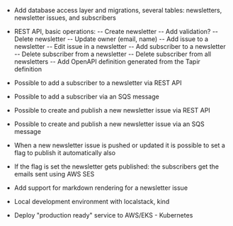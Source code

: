 - Add database access layer and migrations, several tables: newsletters, newsletter issues, and subscribers
- REST API, basic operations: 
  -- Create newsletter
     -- Add validation?
  -- Delete newsletter
  -- Update owner (email, name)
  -- Add issue to a newsletter
  -- Edit issue in a newsletter
  -- Add subscriber to a newsletter
  -- Delete subscriber from a newsletter
  -- Delete subscriber from all newsletters
  -- Add OpenAPI definition generated from the Tapir definition
- Possible to add a subscriber to a newsletter via REST API
- Possible to add a subscriber via an SQS message
- Possible to create and publish a new newsletter issue via REST API
- Possible to create and publish a new newsletter issue via an SQS message
- When a new newsletter issue is pushed or updated it is possible to set a flag to publish it automatically also
- If the flag is set the newsletter gets published: the subscribers get the emails sent using AWS SES

- Add support for markdown rendering for a newsletter issue

- Local development environment with localstack, kind
- Deploy "production ready" service to AWS/EKS - Kubernetes